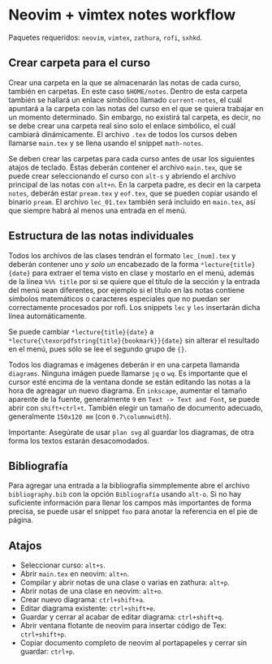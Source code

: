# Neovim + vimtex notes workflow

Paquetes requeridos: `neovim`, `vimtex`, `zathura`, `rofi`, `sxhkd`.

## Crear carpeta para el curso

Crear una carpeta en la que se almacenarán las notas de cada curso, también en carpetas. En este caso `$HOME/notes`. Dentro de esta carpeta también se hallará un enlace simbólico llamado `current-notes`, el cuál apuntará a la carpeta con las notas del curso en el que se quiera trabajar en un momento determinado. Sin embargo, no existirá tal carpeta, es decir, no se debe crear una carpeta real sino solo el enlace simbólico, el cuál cambiará dinámicamente. El archivo `.tex` de todos los cursos deben llamarse `main.tex` y se llena usando el snippet `math-notes`.

Se deben crear las carpetas para cada curso antes de usar los siguientes atajos de teclado. Éstas deberán contener el archivo `main.tex`, que se puede crear seleccionando el curso con `alt-s` y abriendo el archivo principal de las notas con `alt+n`. En la carpeta padre, es decir en la carpeta `notes`, deberán estar `pream.tex` y `eof.tex`, que se pueden copiar usando el binario `pream`. El archivo `lec_01.tex` también será incluido en `main.tex`, así que siempre habrá al menos una entrada en el menú.

## Estructura de las notas individuales

Todos los archivos de las clases tendrán el formato `lec_[num].tex` y deberán contener uno *y solo un* encabezado de la forma `*lecture{title}{date}` para extraer el tema visto en clase y mostarlo en el menú, además de la línea ```%%% title``` por si se quiere que el título de la sección y la entrada del menú sean diferentes, por ejemplo si el título en las notas contiene símbolos matemáticos o caracteres especiales que no puedan ser correctamente procesados por rofi. Los snippets `lec` y `les` insertarán dicha línea automáticamente.

Se puede cambiar `*lecture{title}{date}` a `*lecture{\texorpdfstring{title}{bookmark}}{date}` sin alterar el resultado en el menú, pues sólo se lee el segundo grupo de `{}`.

Todos los diagramas e imágenes deberán ir en una carpeta llamanda `diagrams`. Ninguna imágen puede llamarse `jq` o `wq`. Es importante que el cursor esté encima de la ventana donde se están editando las notas a la hora de agreagar un nuevo diagrama. En `inkscape`, aumentar el tamaño aparente de la fuente, generalmente `9` en `Text -> Text and Font`, se puede abrir con `shift+ctrl+t`. También elegir un tamaño de documento adecuado, generalmente `150x120 mm` (con `0.7\columnwidth`).

Importante: Asegúrate de usar `plan svg` al guardar los diagramas, de otra forma los textos estarán desacomodados.

## Bibliografía

Para agregar una entrada a la bibliografía simmplemente abre el archivo `bibliography.bib` con la opción `Bibliografía` usando `alt-o`. Si no hay suficiente información para llenar los campos más importantes de forma precisa, se puede usar el snippet `foo` para anotar la referencia en el pie de página.

## Atajos

- Seleccionar curso: `alt+s`.
- Abrir `main.tex` en neovim: `alt+n`.
- Compilar y abrir notas de una clase o varias en zathura: `alt+p`.
- Abrir notas de una clase en neovim: `alt+o`.
- Crear nuevo diagrama: `ctrl+shift+a`.
- Editar diagrama existente: `ctrl+shift+e`.
- Guardar y cerrar al acabar de editar diagrama: `ctrl+shift+q`.
- Abrir ventana flotante de neovim para insertar código de Tex: `ctrl+shift+p`.
- Copiar documento completo de neovim al portapapeles y cerrar sin guardar: `ctrl+p`.

